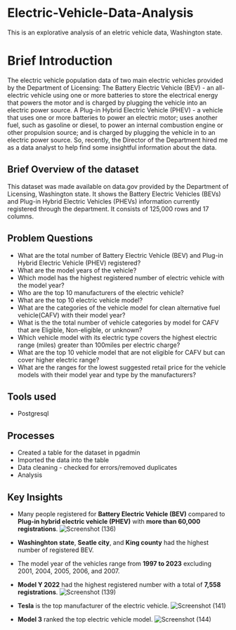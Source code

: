 # Electric-Vehicle-Data-Analysis
This is an explorative analysis of an eletric vehicle data, Washington state.
# Brief Introduction
The electric vehicle population data of two main electric vehicles provided by the Department of Licensing: The Battery Electric Vehicle (BEV) - an all-electric vehicle using one or more batteries to store the electrical energy that powers the motor and is charged by plugging the vehicle into an electric power source. A Plug-in Hybrid Electric Vehicle (PHEV) - a vehicle that uses one or more batteries to power an electric motor; uses another fuel, such as gasoline or diesel, to power an internal combustion engine or other propulsion source; and is charged by plugging the vehicle in to an electric power source. So, recently, the Director of the Department hired me as a data analyst to help find some insightful information about the data.
## Brief Overview of the dataset
This dataset was made available on data.gov provided by the Department of Licensing, Washington state. It shows the Battery Electric Vehicles (BEVs) and Plug-in Hybrid Electric Vehicles (PHEVs) information currently registered through the department. It consists of 125,000 rows and 17 columns.
## Problem Questions
*  What are the total number of Battery Electric Vehicle (BEV) and Plug-in Hybrid Electric Vehicle (PHEV) registered?
*  What are the model years of the vehicle?
*  Which model has the highest registered number of electric vehicle with the model year?
*  Who are the top 10 manufacturers of the electric vehicle?
*  What are the top 10 electric vehicle model?
*  What are the categories of the vehicle model for clean alternative fuel vehicle(CAFV) with their model year?
*  What is the the total number of vehicle categories by model for CAFV that are Eligible, Non-eligible, or unknown?
*  Which vehicle model with its electric type covers the highest electric range (miles) greater than 100miles per electric charge?
*  What are the top 10 vehicle model that are not eligible for CAFV but can cover higher electric range?
*  What are the ranges for the lowest suggested retail price for the vehicle models with their model year and type by the manufacturers?
## Tools used
*  Postgresql
##  Processes
*  Created a table for the dataset in pgadmin
*  Imported the data into the table
*  Data cleaning - checked for errors/removed duplicates
*  Analysis
##  Key Insights
*  Many people registered for **Battery Electric Vehicle (BEV)** compared to **Plug-in hybrid electric vehicle (PHEV)** with **more than 60,000 registrations**.
![Screenshot (136)](https://github.com/SamadTheTechGuy/Electric-Vehicle-Data-Analysis/assets/97789215/7c7d6ca3-379c-46fd-8672-998e5f0fe74e)

*  **Washinghton state**, **Seatle city**, and **King county** had the highest number of registered BEV.
*  The model year of the vehicles range from **1997 to 2023** excluding 2001, 2004, 2005, 2006, and 2007.
*  **Model Y 2022** had the highest registered number with a total of **7,558 registrations**.
![Screenshot (139)](https://github.com/SamadTheTechGuy/Electric-Vehicle-Data-Analysis/assets/97789215/e2e0b1fd-08f4-467f-9a08-05dfe471c00e)

*  **Tesla** is the top manufacturer of the electric vehicle.
![Screenshot (141)](https://github.com/SamadTheTechGuy/Electric-Vehicle-Data-Analysis/assets/97789215/7b9d15cd-4fff-4889-820e-9d7d118ef0d5)

* **Model 3** ranked the top electric vehicle model.
![Screenshot (144)](https://github.com/SamadTheTechGuy/Electric-Vehicle-Data-Analysis/assets/97789215/02d4e3d1-e929-4dcc-ab80-1174208bee3e)



 


















